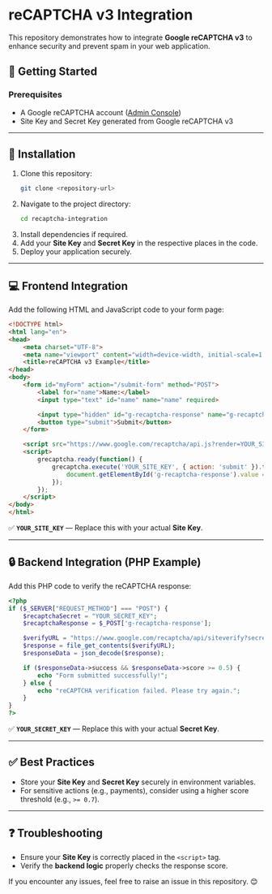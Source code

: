 # reCAPTCHA v3 Integration

This repository demonstrates how to integrate **Google reCAPTCHA v3** to enhance security and prevent spam in your web application.

## 🚀 Getting Started

### Prerequisites
- A Google reCAPTCHA account ([Admin Console](https://www.google.com/recaptcha/admin/create))
- Site Key and Secret Key generated from Google reCAPTCHA v3

---

## 📄 Installation

1. Clone this repository:
   ```bash
   git clone <repository-url>
   ```
2. Navigate to the project directory:
   ```bash
   cd recaptcha-integration
   ```
3. Install dependencies if required.
4. Add your **Site Key** and **Secret Key** in the respective places in the code.
5. Deploy your application securely.

---

## 💻 Frontend Integration

Add the following HTML and JavaScript code to your form page:

```html
<!DOCTYPE html>
<html lang="en">
<head>
    <meta charset="UTF-8">
    <meta name="viewport" content="width=device-width, initial-scale=1.0">
    <title>reCAPTCHA v3 Example</title>
</head>
<body>
    <form id="myForm" action="/submit-form" method="POST">
        <label for="name">Name:</label>
        <input type="text" id="name" name="name" required>

        <input type="hidden" id="g-recaptcha-response" name="g-recaptcha-response">
        <button type="submit">Submit</button>
    </form>

    <script src="https://www.google.com/recaptcha/api.js?render=YOUR_SITE_KEY"></script>
    <script>
        grecaptcha.ready(function() {
            grecaptcha.execute('YOUR_SITE_KEY', { action: 'submit' }).then(function(token) {
                document.getElementById('g-recaptcha-response').value = token;
            });
        });
    </script>
</body>
</html>
```

✅ **`YOUR_SITE_KEY`** — Replace this with your actual **Site Key**.

---

## 🔒 Backend Integration (PHP Example)

Add this PHP code to verify the reCAPTCHA response:

```php
<?php
if ($_SERVER["REQUEST_METHOD"] === "POST") {
    $recaptchaSecret = "YOUR_SECRET_KEY";
    $recaptchaResponse = $_POST['g-recaptcha-response'];

    $verifyURL = "https://www.google.com/recaptcha/api/siteverify?secret={$recaptchaSecret}&response={$recaptchaResponse}";
    $response = file_get_contents($verifyURL);
    $responseData = json_decode($response);

    if ($responseData->success && $responseData->score >= 0.5) {
        echo "Form submitted successfully!";
    } else {
        echo "reCAPTCHA verification failed. Please try again.";
    }
}
?>
```

✅ **`YOUR_SECRET_KEY`** — Replace this with your actual **Secret Key**.

---

## ✅ Best Practices

- Store your **Site Key** and **Secret Key** securely in environment variables.
- For sensitive actions (e.g., payments), consider using a higher score threshold (e.g., `>= 0.7`).

---

## ❓ Troubleshooting

- Ensure your **Site Key** is correctly placed in the `<script>` tag.
- Verify the **backend logic** properly checks the response score.

If you encounter any issues, feel free to raise an issue in this repository. 😊


